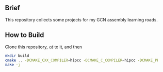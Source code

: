 ## Brief ##
This repository collects some projects for my GCN assembly learning roads.

## How to Build
Clone this repository, `cd` to it, and then

```bash
mkdir build
cmake .. -DCMAKE_CXX_COMPILER=hipcc -DCMAKE_C_COMPILER=hipcc -DCMAKE_PREFIX_PATH=/opt/rocm/lib/cmake
make -j
```